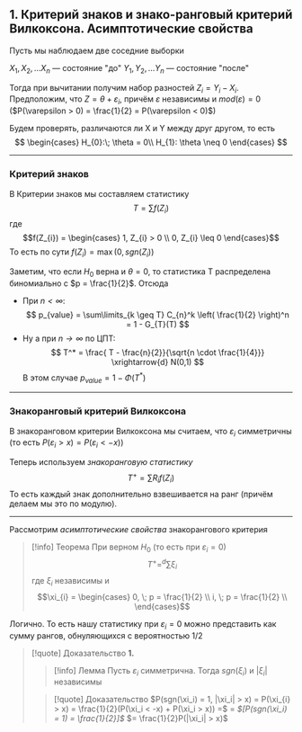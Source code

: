 ## 1. Критерий знаков и знако-ранговый критерий Вилкоксона. Асимптотические свойства

Пусть мы наблюдаем две соседние выборки

$X_{1}, X_{2}, \dots X_{n}$ — состояние "до"
$Y_{1}, Y_{2}, \dots Y_{n}$ — состояние "после"

Тогда при вычитании получим набор разностей $Z_{i} = Y_{i} - X_{i}$. 
Предположим, что $Z = \theta + \varepsilon_{i}$, причём $\varepsilon$ независимы и $mod(\varepsilon) = 0$ 
($P(\varepsilon > 0) = \frac{1}{2} = P(\varepsilon < 0)$)

Будем проверять, различаются ли X и Y между друг другом, то есть 
$$
\begin{cases}
H_{0}:\; \theta = 0\\
H_{1}: \theta \neq 0
\end{cases}
$$
- - -

### Критерий знаков

В Критерии знаков мы составляем статистику $$T = \sum f(Z_{i})$$гдe $$f(Z_{i}) = 
\begin{cases}
1, Z_{i} > 0 \\
0, Z_{i} \leq 0
\end{cases}$$
То есть по сути $f(Z_{i}) = \max(0, sgn(Z_{i}))$

Заметим, что если $H_{0}$ верна и $\theta = 0$, то статистика T распределена биномиально с $p = \frac{1}{2}$. Отсюда

- При *$n < \infty$*: $$
p_{value} = \sum\limits_{k \geq T}  C_{n}^k \left( \frac{1}{2} \right)^n = 1 - G_{T}(T)
$$
- Ну а при *$n \to \infty$* по ЦПТ: $$
T^* = \frac{ T - \frac{n}{2}}{\sqrt{n \cdot \frac{1}{4}}} \xrightarrow{d} N(0,1)
$$В этом случае $p_{value} = 1 - \Phi(T^*)$

- - -

### Знакоранговый критерий Вилкоксона

В знакоранговом критерии Вилкоксона мы считаем, что $\varepsilon_{i}$ симметричны (то есть $P(\varepsilon_{i}>x) = P(\varepsilon_{i} < -x)$)

Теперь используем *знакоранговую статистику*
$$T^+ = \sum R_{i}f(Z_{i})$$ То есть каждый знак дополнительно взвешивается на ранг (причём делаем мы это по модулю). 

- - -

Рассмотрим *асимптотические свойства* знакорангового критерия

> [!info] Теорема
> При верном $H_{0}$ (то есть при $\varepsilon_{i} = 0$) 
$$T^+ =^d \sum \xi_{i}$$где $\xi_{i}$ независимы и $$\xi_{i} = \begin{cases}
0, \; p = \frac{1}{2} \\
i, \; p = \frac{1}{2} \\
\end{cases}$$

Логично. То есть нашу статистику при $\varepsilon_{i} = 0$ можно представить как сумму рангов, обнуляющихся с вероятностью $1/2$

> [!quote] Доказательство
> **1.**
> >[!info] Лемма
> >Пусть $\varepsilon_{i}$ cимметрична. Тогда $sgn(\xi_{i})$ и $|\xi_{i}|$ независимы
>
>
>>[!quote] Доказательство
>>$P(sgn(\xi_i) = 1, |\xi_i| > x) = P(\xi_{i} > x) = \frac{1}{2}(P(\xi_i < -x) + P(\xi_i > x)) =$ 
>>$=$ *$[P(sgn(\xi_i) = 1) = \frac{1}{2}]$*   $= \frac{1}{2}P(|\xi_i| > x)$


